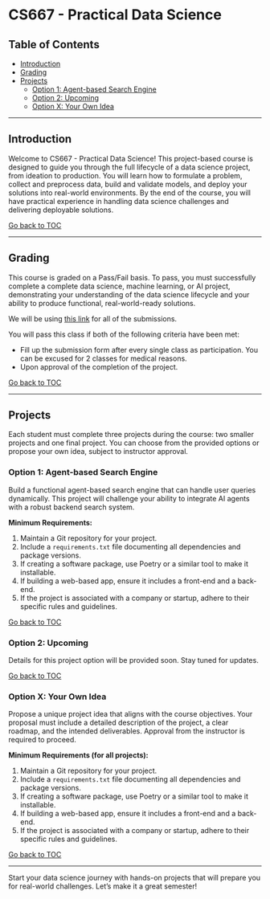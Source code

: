 # CS667 - Practical Data Science

## Table of Contents
- [Introduction](#introduction)
- [Grading](#grading)
- [Projects](#projects)
  - [Option 1: Agent-based Search Engine](#option-1-agent-based-search-engine)
  - [Option 2: Upcoming](#option-2-upcoming)
  - [Option X: Your Own Idea](#option-x-your-own-idea)

---

## Introduction

Welcome to CS667 - Practical Data Science! This project-based course is designed to guide you through the full lifecycle of a data science project, from ideation to production. You will learn how to formulate a problem, collect and preprocess data, build and validate models, and deploy your solutions into real-world environments. By the end of the course, you will have practical experience in handling data science challenges and delivering deployable solutions.

[Go back to TOC](#table-of-contents)

---

## Grading

This course is graded on a Pass/Fail basis. To pass, you must successfully complete a complete data science, machine learning, or AI project, demonstrating your understanding of the data science lifecycle and your ability to produce functional, real-world-ready solutions.

We will be using [this link](https://airtable.com/embed/appBjNPgdot15ZqO7/pagKL7hfbTouEflS9/form) for all of the submissions.

You will pass this class if both of the following criteria have been met:
- Fill up the submission form after every single class as participation. You can be excused for 2 classes for medical reasons.
- Upon approval of the completion of the project.

[Go back to TOC](#table-of-contents)

---

## Projects

Each student must complete three projects during the course: two smaller projects and one final project. You can choose from the provided options or propose your own idea, subject to instructor approval.

### Option 1: Agent-based Search Engine

Build a functional agent-based search engine that can handle user queries dynamically. This project will challenge your ability to integrate AI agents with a robust backend search system.

**Minimum Requirements:**
1. Maintain a Git repository for your project.
2. Include a `requirements.txt` file documenting all dependencies and package versions.
3. If creating a software package, use Poetry or a similar tool to make it installable.
4. If building a web-based app, ensure it includes a front-end and a back-end.
5. If the project is associated with a company or startup, adhere to their specific rules and guidelines.

[Go back to TOC](#table-of-contents)

### Option 2: Upcoming

Details for this project option will be provided soon. Stay tuned for updates.

[Go back to TOC](#table-of-contents)

### Option X: Your Own Idea

Propose a unique project idea that aligns with the course objectives. Your proposal must include a detailed description of the project, a clear roadmap, and the intended deliverables. Approval from the instructor is required to proceed.

**Minimum Requirements (for all projects):**
1. Maintain a Git repository for your project.
2. Include a `requirements.txt` file documenting all dependencies and package versions.
3. If creating a software package, use Poetry or a similar tool to make it installable.
4. If building a web-based app, ensure it includes a front-end and a back-end.
5. If the project is associated with a company or startup, adhere to their specific rules and guidelines.

[Go back to TOC](#table-of-contents)

---

Start your data science journey with hands-on projects that will prepare you for real-world challenges. Let’s make it a great semester!


